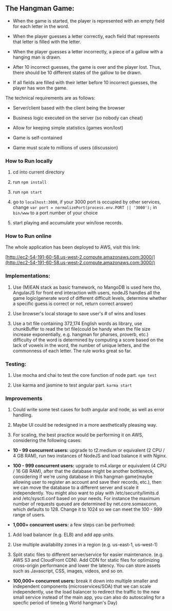 ## The Hangman Game:

- When the game is started, the player is represented with an empty field for each letter in the word.

- When the player guesses a letter correctly, each field that represents that letter is filled with the letter.

- When the player guesses a letter incorrectly, a piece of a gallow with a hanging man is drawn.

- After 10 incorrect guesses, the game is over and the player lost. Thus, there should be 10 different states of the gallow to be drawn.

- If all fields are filled with their letter before 10 incorrect guesses, the player has won the game.

The technical requirements are as follows:

- Server/client based with the client being the browser

- Business logic executed on the server (so nobody can cheat)

- Allow for keeping simple statistics (games won/lost)

- Game is self-contained

- Game must scale to millions of users (discussion)

### How to Run locally

1. cd into current directory

2. run `npm install`

3. run `npm start`

4. go to `localhost:3000`, if your 3000 port is occupied by other services, change `var port = normalizePort(process.env.PORT || '3000');` in `bin/www` to a port number of your choice

5. start playing and accumulate your win/lose records.

### How to Run online

The whole application has been deployed to AWS, visit this link:

[http://ec2-54-191-60-58.us-west-2.compute.amazonaws.com:3000/](http://ec2-54-191-60-58.us-west-2.compute.amazonaws.com:3000/)

### Implementations:

1. Use (M)EAN stack as basic framework, no MangoDB is used here tho, AngularJS for front end interaction with users, nodeJS handles all the game logic(generate word of different difficult levels, determine whether a specific guess is correct or not, return correct answer)

2. Use browser's local storage to save user's # of wins and loses

3. Use a txt file containing 372,174 English words as library, use chunkBuffer to read the txt file(could be handy when the file size increase exponentially, e.g. hangman for pharses, proverb, etc.) difficulty of the word is determined by computing a score based on the lack of vowels in the word, the number of unique letters, and the commonness of each letter. The rule works great so far.

### Testing:

1. Use mocha and chai to test the core function of node part. `npm test`

2. Use karma and jasmine to test angular part. `karma start`

### Improvements

1. Could write some test cases for both angular and node, as well as error handling.

2. Maybe UI could be redesigned in a more aesthetically pleasing way.

3. For scaling, the best practice would be performing it on AWS, considering the following cases:

- **10 - 99 concurrent users:** upgrade to t2.medium or equivalent (2 CPU / 4 GB RAM), run two instances of NodeJS and load balance it with Nginx.

- **100 - 999 concurrent users:** upgrade to m4.xlarge or equivalent (4 CPU / 16 GB RAM), after that the database might be another bottleneck, considering if we're using database in this hangman game(maybe allowing user to register an account and save their records, etc.), then we can move the database to a different server and scale it independently. You might also want to play with /etc/security/limits.d and /etc/sysctl.conf based on your needs. For instance the maximum number of requests queued are determined by net.core.somaxconn, which defaults to 128. Change it to 1024 so we can meet the 100 - 999 range of users.

- **1,000+ concurrent users:** a few steps can be perfromed:

1. Add load balancer (e.g. ELB) and add app units.

2. Use multiple availability zones in a region (e.g. us-east-1, us-west-1)

3. Split static files to different server/service for easier maintenance. (e.g. AWS S3 and CloudFront CDN). Add CDN for static files for optimizing cross-origin performance and lower the latency. You can store assets such as Javascript, CSS, images, videos, and so on.

- **100,000+ concurrent users:** break it down into multiple smaller and independent components (microservices/SOA) that we can scale independently, use the load balancer to redirect the traffic to the new small service instead of the main app, you can also do autoscaling for a specfic period of time(e.g World hangman's Day)

